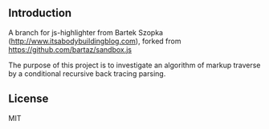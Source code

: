 ## Introduction

A branch for js-highlighter from Bartek Szopka (http://www.itsabodybuildingblog.com), forked from https://github.com/bartaz/sandbox.js

The purpose of this project is to investigate an algorithm of markup traverse by a conditional recursive back tracing parsing. 

## License

MIT
